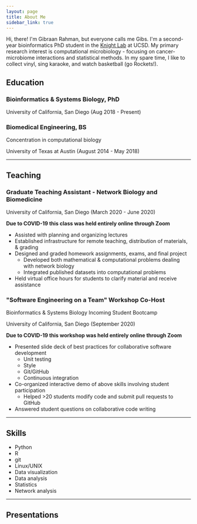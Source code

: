 ```yaml
---
layout: page
title: About Me
sidebar_link: true
---
```


Hi, there! I'm Gibraan Rahman, but everyone calls me Gibs. I'm a second-year bioinformatics PhD student in the [Knight Lab](https://knightlab.ucsd.edu/) at UCSD. My primary research interest is computational microbiology - focusing on cancer-microbiome interactions and statistical methods. In my spare time, I like to collect vinyl, sing karaoke, and watch basketball (go Rockets!).

## Education

### Bioinformatics & Systems Biology, PhD

University of California, San Diego (Aug 2018 - Present)

### Biomedical Engineering, BS

Concentration in computational biology

University of Texas at Austin (August 2014 - May 2018)

---

## Teaching

### Graduate Teaching Assistant - Network Biology and Biomedicine

University of California, San Diego (March 2020 - June 2020)

**Due to COVID-19 this class was held entirely online through Zoom**

* Assisted with planning and organizing lectures
* Established infrastructure for remote teaching, distribution of materials, & grading
* Designed and graded homework assignments, exams, and final project
    * Developed both mathematical & computational problems dealing with network biology
    * Integrated published datasets into computational problems
* Held virtual office hours for students to clarify material and receive assistance

### "Software Engineering on a Team" Workshop Co-Host

Bioinformatics & Systems Biology Incoming Student Bootcamp

University of California, San Diego (September 2020)

**Due to COVID-19 this workshop was held entirely online through Zoom**

* Presented slide deck of best practices for collaborative software development
    * Unit testing
    * Style
    * Git/GitHub
    * Continuous integration
* Co-organized interactive demo of above skills involving student participation
    * Helped >20 students modify code and submit pull requests to GitHub
* Answered student questions on collaborative code writing

---

## Skills

* Python
* R
* git
* Linux/UNIX
* Data visualization
* Data analysis
* Statistics
* Network analysis

---

## Presentations
